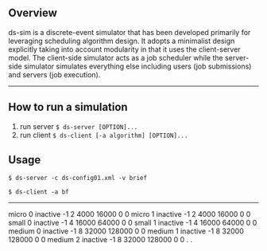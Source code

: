 
## Overview
ds-sim is a discrete-event simulator that has been developed primarily for leveraging scheduling algorithm design. It adopts a minimalist design explicitly taking into account modularity in that it uses the client-server model. The client-side simulator acts as a job scheduler while the server-side simulator simulates everything else including users (job submissions) and servers (job execution).

---
## How to run a simulation
1. run server `$ ds-server [OPTION]...`
2. run client `$ ds-client [-a algorithm] [OPTION]...`

## Usage
`$ ds-server -c ds-config01.xml -v brief`

`$ ds-client -a bf`

---
micro 0 inactive -1 2 4000 16000 0 0
micro 1 inactive -1 2 4000 16000 0 0
small 0 inactive -1 4 16000 64000 0 0
small 1 inactive -1 4 16000 64000 0 0
medium 0 inactive -1 8 32000 128000 0 0
medium 1 inactive -1 8 32000 128000 0 0
medium 2 inactive -1 8 32000 128000 0 0
.
.
